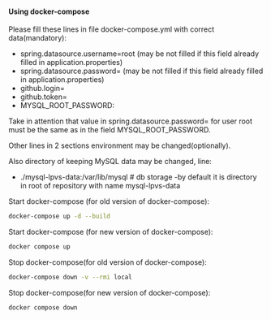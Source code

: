 
#### Using docker-compose
 
Please fill these lines in file docker-compose.yml with correct data(mandatory):
 - spring.datasource.username=root (may be not filled if this field already filled in application.properties)
 - spring.datasource.password=     (may be not filled if this field already filled in application.properties)
 - github.login=
 - github.token=
 - MYSQL_ROOT_PASSWORD:
 
 Take in attention that value in spring.datasource.password= for user root must be the same as in the field  MYSQL_ROOT_PASSWORD.
 
Other lines in 2 sections environment may be changed(optionally).

Also directory of keeping MySQL data may be changed, line:
 - ./mysql-lpvs-data:/var/lib/mysql # db storage -by default it is directory in root of repository with name mysql-lpvs-data

Start docker-compose (for old version of docker-compose):
   ```bash
   docker-compose up -d --build
   ```
Start docker-compose (for new version of docker-compose):
   ```bash
   docker compose up
   ```   
   
   
 Stop docker-compose(for old version of docker-compose):
   ```bash
   docker-compose down -v --rmi local
   ```  
  Stop docker-compose(for new version of docker-compose):
   ```bash
   docker compose down
   ```  
 
